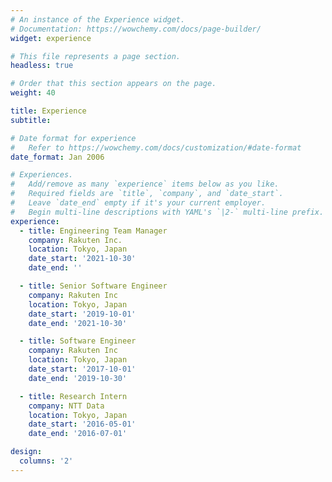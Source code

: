 ```yaml
---
# An instance of the Experience widget.
# Documentation: https://wowchemy.com/docs/page-builder/
widget: experience

# This file represents a page section.
headless: true

# Order that this section appears on the page.
weight: 40

title: Experience
subtitle:

# Date format for experience
#   Refer to https://wowchemy.com/docs/customization/#date-format
date_format: Jan 2006

# Experiences.
#   Add/remove as many `experience` items below as you like.
#   Required fields are `title`, `company`, and `date_start`.
#   Leave `date_end` empty if it's your current employer.
#   Begin multi-line descriptions with YAML's `|2-` multi-line prefix.
experience:
  - title: Engineering Team Manager
    company: Rakuten Inc.
    location: Tokyo, Japan
    date_start: '2021-10-30'
    date_end: ''

  - title: Senior Software Engineer
    company: Rakuten Inc
    location: Tokyo, Japan
    date_start: '2019-10-01'
    date_end: '2021-10-30'

  - title: Software Engineer
    company: Rakuten Inc
    location: Tokyo, Japan
    date_start: '2017-10-01'
    date_end: '2019-10-30'

  - title: Research Intern
    company: NTT Data
    location: Tokyo, Japan
    date_start: '2016-05-01'
    date_end: '2016-07-01'

design:
  columns: '2'
---
```

